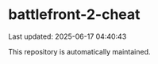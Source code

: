 # battlefront-2-cheat

Last updated: 2025-06-17 04:40:43

This repository is automatically maintained.
